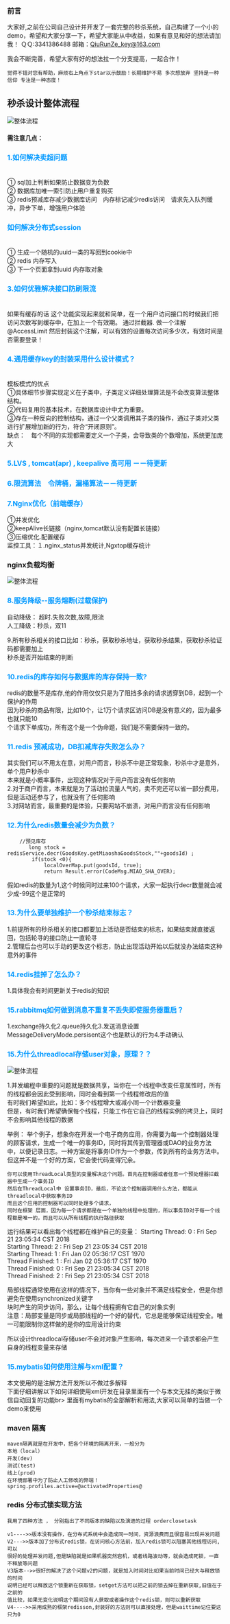 ### 前言
大家好,之前在公司自己设计并开发了一套完整的秒杀系统，自己构建了一个小的demo，希望和大家分享一下，希望大家能从中收益，如果有意见和好的想法请加我！
 ＱＱ:3341386488
 邮箱：QiuRunZe_key@163.com

我会不断完善，希望大家有好的想法拉一个分支提高，一起合作！


    觉得不错对您有帮助，麻烦右上角点下star以示鼓励！长期维护不易 多次想放弃 坚持是一种信仰 专注是一种态度！


## 秒杀设计整体流程

![整体流程](http://i2.bvimg.com/601558/886c867d6488dfc2.png)



#### 需注意几点：
### <font color=#0099ff size=3 >1.如何解决卖超问题<br></font><br>
 ① sql加上判断如果防止数据变为负数<br>
 ② 数据库加唯一索引防止用户重复购买<br>
 ③ redis预减库存减少数据库访问　内存标记减少redis访问　请求先入队列缓冲，异步下单，增强用户体验

### <font color=#0099ff size=3 >如何解决分布式session<br></font><br>

 ① 生成一个随机的uuid一类的写回到cookie中<br>
 ② redis 内存写入<br>
 ③ 下一个页面拿到uuid 内存取对象
### <font color=#0099ff size=3 >3.如何优雅解决接口防刷限流<br></font><br>

如果有缓存的话 这个功能实现起来就和简单，在一个用户访问接口的时候我们把访问次数写到缓存中，在加上一个有效期。
通过拦截器. 做一个注解 @AccessLimit 然后封装这个注解，可以有效的设置每次访问多少次，有效时间是否需要登录！


### <font color=#0099ff size=3 >4.通用缓存key的封装采用什么设计模式？<br></font><br>

模板模式的优点<br>
①具体细节步骤实现定义在子类中，子类定义详细处理算法是不会改变算法整体结构。<br>
②代码复用的基本技术，在数据库设计中尤为重要。<br>
③存在一种反向的控制结构，通过一个父类调用其子类的操作，通过子类对父类进行扩展增加新的行为，符合“开闭原则”。<br>
缺点：　每个不同的实现都需要定义一个子类，会导致类的个数增加，系统更加庞大


### <font color=#0099ff size=3 >5.LVS , tomcat(apr) , keepalive 高可用 －－待更新</font><br>

### <font color=#0099ff size=3 >6.限流算法　令牌桶，漏桶算法－－待更新</font><br>

### <font color=#0099ff size=3 >7.Nginx优化（前端缓存）</font><br>
①并发优化<br>
②keepAlive长链接（nginx,tomcat默认没有配置长链接）<br>
③压缩优化.配置缓存<br>
监控工具：１.nginx_status并发统计,Ngxtop缓存统计
### nginx负载均衡

![整体流程](http://i2.bvimg.com/601558/23f54a389b2b23e8.png)


### <font color=#0099ff size=3 >8.服务降级--服务熔断(过载保护)</font><br>

自动降级： 超时.失败次数,故障,限流<br>
人工降级：秒杀，双11<br>

9.所有秒杀相关的接口比如：秒杀，获取秒杀地址，获取秒杀结果，获取秒杀验证码都需要加上<br>
秒杀是否开始结束的判断

### <font color=#0099ff size=3 >10.redis的库存如何与数据库的库存保持一致?</font><br>
redis的数量不是库存,他的作用仅仅只是为了阻挡多余的请求透穿到DB，起到一个保护的作用<br>因为秒杀的商品有限，比如10个，让1万个请求区访问DB是没有意义的，因为最多也就只能10<br>
个请求下单成功，所有这个是一个伪命题，我们是不需要保持一致的。<br>
### <font color=#0099ff size=3 >11.redis 预减成功，DB扣减库存失败怎么办？</font><br>
其实我们可以不用太在意，对用户而言，秒杀不中是正常现象，秒杀中才是意外，单个用户秒杀中<br>
本来就是小概率事件，出现这种情况对于用户而言没有任何影响<br>
2.对于商户而言，本来就是为了活动拉流量人气的，卖不完还可以省一部分费用，但是活动还参与了，也就没有了任何影响<br>
3.对网站而言，最重要的是体验，只要网站不崩溃，对用户而言没有任何影响<br>


### <font color=#0099ff size=3 >12.为什么redis数量会减少为负数？</font><br>

		//预见库存
           long stock = redisService.decr(GoodsKey.getMiaoshaGoodsStock,""+goodsId) ;
			if(stock <0){
				localOverMap.put(goodsId, true);
				return Result.error(CodeMsg.MIAO_SHA_OVER);
			

假如redis的数量为1,这个时候同时过来100个请求，大家一起执行decr数量就会减少成-99这个是正常的

### <font color=#0099ff size=3 >13.为什么要单独维护一个秒杀结束标志？</font><br>
1.前提所有的秒杀相关的接口都要加上活动是否结束的标志，如果结束就直接返回，包括轮寻的接口防止一直轮寻<br>
2.管理后台也可以手动的更改这个标志，防止出现活动开始以后就没办法结束这种意外的事件

### <font color=#0099ff size=3 >14.redis挂掉了怎么办？</font><br>
1.具体我会有时间更新关于redis的知识

### <font color=#0099ff size=3 >15.rabbitmq如何做到消息不重复不丢失即使服务器重启？</font><br>

1.exchange持久化2.queue持久化3.发送消息设置MessageDeliveryMode.persisent这个也是默认的行为4.手动确认

### <font color=#0099ff size=3 >15.为什么threadlocal存储user对象，原理？？</font><br>

![整体流程](http://i2.bvimg.com/601558/3293e36cc2c7e303.png)

1.并发编程中重要的问题就是数据共享，当你在一个线程中改变任意属性时，所有的线程都会因此受到影响，同时会看到第一个线程修改后的值<br>
有时我们希望如此，比如：多个线程增大或减小同一个计数器变量<br>
但是，有时我们希望确保每个线程，只能工作在它自己的线程实例的拷贝上，同时不会影响其他线程的数据<br>

举例： 举个例子，想象你在开发一个电子商务应用，你需要为每一个控制器处理的顾客请求，生成一个唯一的事务ID，同时将其传到管理器或DAO的业务方法中，以便记录日志。一种方案是将事务ID作为一个参数，传到所有的业务方法中。但这并不是一个好的方案，它会使代码变得冗余。
    
    你可以使用ThreadLocal类型的变量解决这个问题。首先在控制器或者任意一个预处理器拦截器中生成一个事务ID
    然后在ThreadLocal中 设置事务ID，最后，不论这个控制器调用什么方法，都能从threadlocal中获取事务ID
    而且这个应用的控制器可以同时处理多个请求，
    同时在框架 层面，因为每一个请求都是在一个单独的线程中处理的，所以事务ID对于每一个线程都是唯一的，而且可以从所有线程的执行路径获取
运行结果可以看出每个线程都在维护自己的变量：
 Starting Thread: 0 : Fri Sep 21 23:05:34 CST 2018<br>
 Starting Thread: 2 : Fri Sep 21 23:05:34 CST 2018<br>
 Starting Thread: 1 : Fri Jan 02 05:36:17 CST 1970<br>
 Thread Finished: 1 : Fri Jan 02 05:36:17 CST 1970<br>
 Thread Finished: 0 : Fri Sep 21 23:05:34 CST 2018<br>
 Thread Finished: 2 : Fri Sep 21 23:05:34 CST 2018<br>
 
 局部线程通常使用在这样的情况下，当你有一些对象并不满足线程安全，但是你想避免在使用synchronized关键字<br>
 块时产生的同步访问，那么，让每个线程拥有它自己的对象实例<br>
 注意：局部变量是同步或局部线程的一个好的替代，它总是能够保证线程安全。唯一可能限制你这样做的是你的应用设计约束<br>
 
 所以设计threadlocal存储user不会对对象产生影响，每次进来一个请求都会产生自身的线程变量来存储
 
 ### <font color=#0099ff size=3 >15.mybatis如何使用注解与xml配置？</font><br>
本文使用的是注解方法开发所以不做过多解释<br>
下面仔细讲解以下如何详细使用xml开发在目录里面有一个与本文无挂的类似于微信自动回复的功能br>
里面有mybatis的全部解析和用法,大家可以简单的当做一个demo来使用<br>

### maven 隔离

    maven隔离就是在开发中，把各个环境的隔离开来，一般分为 
    本地（local）
    开发(dev)
    测试(test)
    线上(prod)
    在环境部署中为了防止人工修改的弊端！ spring.profiles.active=@activatedProperties@
    
### redis 分布式锁实现方法

    我用了四种方法 ， 分别指出了不同版本的缺陷以及演进的过程 orderclosetask
    
    v1---->>版本没有操作，在分布式系统中会造成同一时间，资源浪费而且很容易出现并发问题
    V2--->>版本加了分布式redis锁，在访问核心方法前，加入redis锁可以阻塞其他线程访问,可以
    很好的处理并发问题,但是缺陷就是如果机器突然宕机，或者线路波动等，就会造成死锁，一直
    不释放等问题
    V3版本-->>很好的解决了这个问题v2的问题，就是加入时间对比如果当前时间已经大与释放锁的时间
    说明已经可以释放这个锁重新在获取锁，setget方法可以把之前的锁去掉在重新获取,旧值在于之前的
    值比较，如果无变化说明这个期间没有人获取或者操作这个redis锁，则可以重新获取
    V4---->>采用成熟的框架redisson,封装好的方法则可以直接处理，但是waittime记住要这只为0
